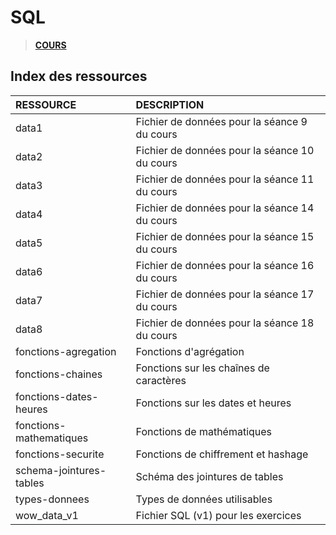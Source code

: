 # SQL

> [**COURS**](https://www.youtube.com/playlist?list=PLrSOXFDHBtfGl66sXijiN8SU9YJaM_EQg)

## Index des ressources

|RESSOURCE|DESCRIPTION|
|:--|:--|
|data1|Fichier de données pour la séance 9 du cours|
|data2|Fichier de données pour la séance 10 du cours|
|data3|Fichier de données pour la séance 11 du cours|
|data4|Fichier de données pour la séance 14 du cours|
|data5|Fichier de données pour la séance 15 du cours|
|data6|Fichier de données pour la séance 16 du cours|
|data7|Fichier de données pour la séance 17 du cours|
|data8|Fichier de données pour la séance 18 du cours|
|fonctions-agregation|Fonctions d'agrégation|
|fonctions-chaines|Fonctions sur les chaînes de caractères|
|fonctions-dates-heures|Fonctions sur les dates et heures|
|fonctions-mathematiques|Fonctions de mathématiques|
|fonctions-securite|Fonctions de chiffrement et hashage|
|schema-jointures-tables|Schéma des jointures de tables|
|types-donnees|Types de données utilisables|
|wow_data_v1|Fichier SQL (v1) pour les exercices|

